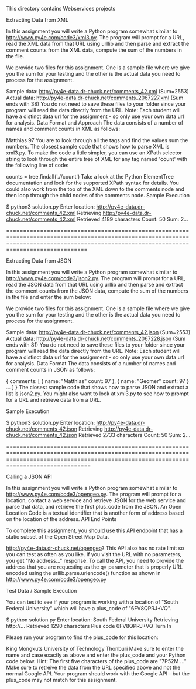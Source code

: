 This directory contains Webservices projects

Extracting Data from XML

In this assignment you will write a Python program somewhat similar to http://www.py4e.com/code3/xml3.py. The program will prompt for a URL, read the XML data from that URL using urllib and then parse and extract the comment counts from the XML data, compute the sum of the numbers in the file.

We provide two files for this assignment. One is a sample file where we give you the sum for your testing and the other is the actual data you need to process for the assignment.

Sample data: http://py4e-data.dr-chuck.net/comments_42.xml (Sum=2553)
Actual data: http://py4e-data.dr-chuck.net/comments_2067227.xml (Sum ends with 38)
You do not need to save these files to your folder since your program will read the data directly from the URL. Note: Each student will have a distinct data url for the assignment - so only use your own data url for analysis.
Data Format and Approach
The data consists of a number of names and comment counts in XML as follows:

<comment>
  <name>Matthias</name>
  <count>97</count>
</comment>
You are to look through all the <comment> tags and find the <count> values sum the numbers. The closest sample code that shows how to parse XML is xml3.py.
To make the code a little simpler, you can use an XPath selector string to look through the entire tree of XML for any tag named 'count' with the following line of code:

counts = tree.findall('.//count')
Take a look at the Python ElementTree documentation and look for the supported XPath syntax for details. You could also work from the top of the XML down to the comments node and then loop through the child nodes of the comments node.
Sample Execution


$ python3 solution.py
Enter location: http://py4e-data.dr-chuck.net/comments_42.xml
Retrieving http://py4e-data.dr-chuck.net/comments_42.xml
Retrieved 4189 characters
Count: 50
Sum: 2...

==========================================================================================================================================================================================

Extracting Data from JSON

In this assignment you will write a Python program somewhat similar to http://www.py4e.com/code3/json2.py. The program will prompt for a URL, read the JSON data from that URL using urllib and then parse and extract the comment counts from the JSON data, compute the sum of the numbers in the file and enter the sum below:

We provide two files for this assignment. One is a sample file where we give you the sum for your testing and the other is the actual data you need to process for the assignment.

Sample data: http://py4e-data.dr-chuck.net/comments_42.json (Sum=2553)
Actual data: http://py4e-data.dr-chuck.net/comments_2067228.json (Sum ends with 81)
You do not need to save these files to your folder since your program will read the data directly from the URL. Note: Each student will have a distinct data url for the assignment - so only use your own data url for analysis.
Data Format
The data consists of a number of names and comment counts in JSON as follows:

{
  comments: [
    {
      name: "Matthias"
      count: 97
    },
    {
      name: "Geomer"
      count: 97
    }
    ...
  ]
}
The closest sample code that shows how to parse JSON and extract a list is json2.py. You might also want to look at xml3.py to see how to prompt for a URL and retrieve data from a URL.

Sample Execution

$ python3 solution.py
Enter location: http://py4e-data.dr-chuck.net/comments_42.json
Retrieving http://py4e-data.dr-chuck.net/comments_42.json
Retrieved 2733 characters
Count: 50
Sum: 2...

===========================================================================================================================================================================================

Calling a JSON API

In this assignment you will write a Python program somewhat similar to http://www.py4e.com/code3/opengeo.py. The program will prompt for a location, contact a web service and retrieve JSON for the web service and parse that data, and retrieve the first plus_code from the JSON. An Open Location Code is a textual identifier that is another form of address based on the location of the address.
API End Points

To complete this assignment, you should use this API endpoint that has a static subset of the Open Street Map Data.

http://py4e-data.dr-chuck.net/opengeo?
This API also has no rate limit so you can test as often as you like. If you visit the URL with no parameters, you get "No address..." response.
To call the API, you need to provide the address that you are requesting as the q= parameter that is properly URL encoded using the urllib.parse.urlencode() function as shown in http://www.py4e.com/code3/opengeo.py


Test Data / Sample Execution

You can test to see if your program is working with a location of "South Federal University" which will have a plus_code of "6FV8QPRJ+VQ".

$ python solution.py
Enter location: South Federal University
Retrieving http://...
Retrieved 1290 characters
Plus code 6FV8QPRJ+VQ
Turn In

Please run your program to find the plus_code for this location:

King Mongkuts University of Technology Thonburi
Make sure to enter the name and case exactly as above and enter the plus_code and your Python code below. Hint: The first five characters of the plus_code are "7P52M ..."
Make sure to retreive the data from the URL specified above and not the normal Google API. Your program should work with the Google API - but the plus_code may not match for this assignment.
